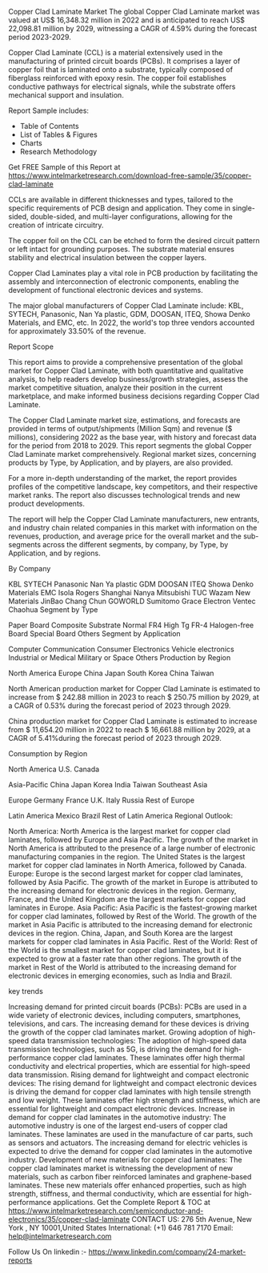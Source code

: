 Copper Clad Laminate Market
The global Copper Clad Laminate market was valued at US$ 16,348.32 million in 2022 and is anticipated to reach US$ 22,098.81 million by 2029, witnessing a CAGR of 4.59% during the forecast period 2023-2029.



Copper Clad Laminate (CCL) is a material extensively used in the manufacturing of printed circuit boards (PCBs). It comprises a layer of copper foil that is laminated onto a substrate, typically composed of fiberglass reinforced with epoxy resin. The copper foil establishes conductive pathways for electrical signals, while the substrate offers mechanical support and insulation.

Report Sample includes:
- Table of Contents
- List of Tables & Figures
- Charts
- Research Methodology

Get FREE Sample of this Report at https://www.intelmarketresearch.com/download-free-sample/35/copper-clad-laminate




CCLs are available in different thicknesses and types, tailored to the specific requirements of PCB design and application. They come in single-sided, double-sided, and multi-layer configurations, allowing for the creation of intricate circuitry.



The copper foil on the CCL can be etched to form the desired circuit pattern or left intact for grounding purposes. The substrate material ensures stability and electrical insulation between the copper layers.



Copper Clad Laminates play a vital role in PCB production by facilitating the assembly and interconnection of electronic components, enabling the development of functional electronic devices and systems.



The major global manufacturers of Copper Clad Laminate include: KBL, SYTECH, Panasonic, Nan Ya plastic, GDM, DOOSAN, ITEQ, Showa Denko Materials, and EMC, etc. In 2022, the world's top three vendors accounted for approximately 33.50% of the revenue.





Report Scope



This report aims to provide a comprehensive presentation of the global market for Copper Clad Laminate, with both quantitative and qualitative analysis, to help readers develop business/growth strategies, assess the market competitive situation, analyze their position in the current marketplace, and make informed business decisions regarding Copper Clad Laminate.



The Copper Clad Laminate market size, estimations, and forecasts are provided in terms of output/shipments (Million Sqm) and revenue ($ millions), considering 2022 as the base year, with history and forecast data for the period from 2018 to 2029. This report segments the global Copper Clad Laminate market comprehensively. Regional market sizes, concerning products by Type, by Application, and by players, are also provided.



For a more in-depth understanding of the market, the report provides profiles of the competitive landscape, key competitors, and their respective market ranks. The report also discusses technological trends and new product developments.



The report will help the Copper Clad Laminate manufacturers, new entrants, and industry chain related companies in this market with information on the revenues, production, and average price for the overall market and the sub-segments across the different segments, by company, by Type, by Application, and by regions.

By Company



KBL
SYTECH
Panasonic
Nan Ya plastic
GDM
DOOSAN
ITEQ
Showa Denko Materials
EMC
Isola
Rogers
Shanghai Nanya
Mitsubishi
TUC
Wazam New Materials
JinBao
Chang Chun
GOWORLD
Sumitomo
Grace Electron
Ventec
Chaohua
Segment by Type



Paper Board
Composite Substrate
Normal FR4
High Tg FR-4
Halogen-free Board
Special Board
Others
Segment by Application



Computer
Communication
Consumer Electronics
Vehicle electronics
Industrial or Medical
Military or Space
Others
Production by Region



North America
Europe
China
Japan
South Korea
China Taiwan


North American production market for Copper Clad Laminate is estimated to increase from $ 242.88 million in 2023 to reach $ 250.75 million by 2029, at a CAGR of 0.53% during the forecast period of 2023 through 2029.



China production market for Copper Clad Laminate is estimated to increase from $ 11,654.20 million in 2022 to reach $ 16,661.88 million by 2029, at a CAGR of 5.41%during the forecast period of 2023 through 2029.

Consumption by Region



North America
U.S.
Canada


Asia-Pacific
China
Japan
Korea
India
Taiwan
Southeast Asia


Europe
Germany
France
U.K.
Italy
Russia
Rest of Europe


Latin America
Mexico
Brazil
Rest of Latin America
Regional Outlook:



North America: North America is the largest market for copper clad laminates, followed by Europe and Asia Pacific. The growth of the market in North America is attributed to the presence of a large number of electronic manufacturing companies in the region. The United States is the largest market for copper clad laminates in North America, followed by Canada.
Europe: Europe is the second largest market for copper clad laminates, followed by Asia Pacific. The growth of the market in Europe is attributed to the increasing demand for electronic devices in the region. Germany, France, and the United Kingdom are the largest markets for copper clad laminates in Europe.
Asia Pacific: Asia Pacific is the fastest-growing market for copper clad laminates, followed by Rest of the World. The growth of the market in Asia Pacific is attributed to the increasing demand for electronic devices in the region. China, Japan, and South Korea are the largest markets for copper clad laminates in Asia Pacific.
Rest of the World: Rest of the World is the smallest market for copper clad laminates, but it is expected to grow at a faster rate than other regions. The growth of the market in Rest of the World is attributed to the increasing demand for electronic devices in emerging economies, such as India and Brazil.


key trends



Increasing demand for printed circuit boards (PCBs): PCBs are used in a wide variety of electronic devices, including computers, smartphones, televisions, and cars. The increasing demand for these devices is driving the growth of the copper clad laminates market.
Growing adoption of high-speed data transmission technologies: The adoption of high-speed data transmission technologies, such as 5G, is driving the demand for high-performance copper clad laminates. These laminates offer high thermal conductivity and electrical properties, which are essential for high-speed data transmission.
Rising demand for lightweight and compact electronic devices: The rising demand for lightweight and compact electronic devices is driving the demand for copper clad laminates with high tensile strength and low weight. These laminates offer high strength and stiffness, which are essential for lightweight and compact electronic devices.
Increase in demand for copper clad laminates in the automotive industry: The automotive industry is one of the largest end-users of copper clad laminates. These laminates are used in the manufacture of car parts, such as sensors and actuators. The increasing demand for electric vehicles is expected to drive the demand for copper clad laminates in the automotive industry.
Development of new materials for copper clad laminates: The copper clad laminates market is witnessing the development of new materials, such as carbon fiber reinforced laminates and graphene-based laminates. These new materials offer enhanced properties, such as high strength, stiffness, and thermal conductivity, which are essential for high-performance applications.
Get the Complete Report & TOC at https://www.intelmarketresearch.com/semiconductor-and-electronics/35/copper-clad-laminate
CONTACT US:
276 5th Avenue, New York , NY 10001,United States
International: (+1) 646 781 7170
Email: help@intelmarketresearch.com

Follow Us On linkedin :- https://www.linkedin.com/company/24-market-reports
